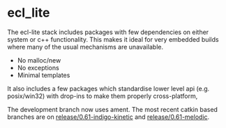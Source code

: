 ecl_lite
========

The ecl-lite stack includes packages with few dependencies on either system
or c++ functionality. This makes it ideal for very embedded builds where
many of the usual mechanisms are unavailable.

* No malloc/new
* No exceptions
* Minimal templates
       
It also includes a few packages which standardise lower level
api (e.g. posix/win32) with drop-ins to make them properly cross-platform,

The development branch now uses ament. The most recent catkin based branches are on [release/0.61-indigo-kinetic](https://github.com/stonier/ecl_lite/tree/release/0.61-indigo-kinetic) and [release/0.61-melodic](https://github.com/stonier/ecl_lite/tree/release/0.61-melodic).

